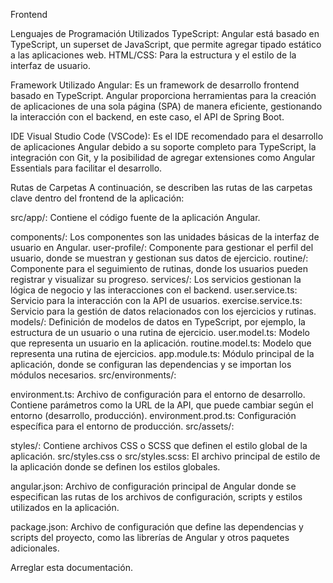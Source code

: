 Frontend

Lenguajes de Programación Utilizados TypeScript: Angular está basado en TypeScript, un superset de JavaScript, que permite agregar tipado estático a las aplicaciones web. HTML/CSS: Para la estructura y el estilo de la interfaz de usuario.

Framework Utilizado Angular: Es un framework de desarrollo frontend basado en TypeScript. Angular proporciona herramientas para la creación de aplicaciones de una sola página (SPA) de manera eficiente, gestionando la interacción con el backend, en este caso, el API de Spring Boot.

IDE Visual Studio Code (VSCode): Es el IDE recomendado para el desarrollo de aplicaciones Angular debido a su soporte completo para TypeScript, la integración con Git, y la posibilidad de agregar extensiones como Angular Essentials para facilitar el desarrollo.

Rutas de Carpetas A continuación, se describen las rutas de las carpetas clave dentro del frontend de la aplicación:

src/app/: Contiene el código fuente de la aplicación Angular.

components/: Los componentes son las unidades básicas de la interfaz de usuario en Angular. user-profile/: Componente para gestionar el perfil del usuario, donde se muestran y gestionan sus datos de ejercicio. routine/: Componente para el seguimiento de rutinas, donde los usuarios pueden registrar y visualizar su progreso. services/: Los servicios gestionan la lógica de negocio y las interacciones con el backend. user.service.ts: Servicio para la interacción con la API de usuarios. exercise.service.ts: Servicio para la gestión de datos relacionados con los ejercicios y rutinas. models/: Definición de modelos de datos en TypeScript, por ejemplo, la estructura de un usuario o una rutina de ejercicio. user.model.ts: Modelo que representa un usuario en la aplicación. routine.model.ts: Modelo que representa una rutina de ejercicios. app.module.ts: Módulo principal de la aplicación, donde se configuran las dependencias y se importan los módulos necesarios. src/environments/:

environment.ts: Archivo de configuración para el entorno de desarrollo. Contiene parámetros como la URL de la API, que puede cambiar según el entorno (desarrollo, producción). environment.prod.ts: Configuración específica para el entorno de producción. src/assets/:

styles/: Contiene archivos CSS o SCSS que definen el estilo global de la aplicación. src/styles.css o src/styles.scss: El archivo principal de estilo de la aplicación donde se definen los estilos globales.

angular.json: Archivo de configuración principal de Angular donde se especifican las rutas de los archivos de configuración, scripts y estilos utilizados en la aplicación.

package.json: Archivo de configuración que define las dependencias y scripts del proyecto, como las librerías de Angular y otros paquetes adicionales.

Arreglar esta documentación. 
